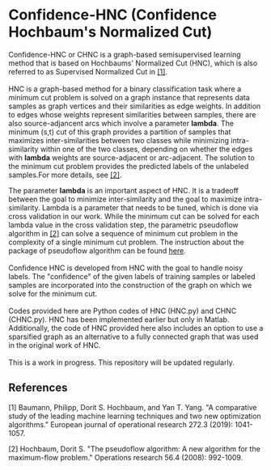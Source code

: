 # Confidence-HNC (Confidence Hochbaum's Normalized Cut)
Confidence-HNC or CHNC is a graph-based semisupervised learning method that is based on Hochbaums' Normalized Cut (HNC), which is also referred to as Supervised Normalized Cut in [[1]](#1). <br>
<br/>
HNC is a graph-based method for a binary classification task where a minimum cut problem is solved on a graph instance that represents data samples as graph vertices and their similarities as edge weights. 
In addition to edges whose weights represent similarities between samples, there are also source-adjancent arcs which involve a parameter **lambda**. 
The minimum (s,t) cut of this graph provides a partition of samples that maximizes inter-similarities between two classes while minimizing intra-similarity within one of the two classes, depending on whether the edges with **lambda** weights are source-adjacent or arc-adjacent. The solution to the minimum cut problem provides the predicted labels of the unlabeled samples.For more details, see [[2]](#2). <br>

The parameter **lambda** is an important aspect of HNC. It is a tradeoff between the goal to minimize inter-similarity and the goal to maximize intra-similarity. Lambda is a parameter that needs to be tuned, which is done via cross validation in our work. 
While the minimum cut can be solved for each lambda value in the cross validation step, the parametric pseudoflow algorithm in [[2]](#2) can solve a sequence of minimum cut problem in the complexity of a single minimum cut problem. The instruction about the package of pseudoflow algorithm can be found [here](https://github.com/hochbaumGroup/pseudoflow-parametric-cut). <br> 
<br/>
Confidence HNC is developed from HNC with the goal to handle noisy labels. The "confidence" of the given labels of training samples or labeled samples are incorporated into the construction of the graph on which we solve for the minimum cut. <br> 
<br/>
Codes provided here are Python codes of HNC (HNC.py) and CHNC (CHNC.py). HNC has been implemented earlier but only in Matlab. Additionally, the code of HNC provided here also includes an option to use a sparsified graph as an alternative to a fully connected graph that was used in the original work of HNC. <br>
<br/>
This is a work in progress. This repository will be updated regularly.
## References
<a id="1">[1]</a> 
Baumann, Philipp, Dorit S. Hochbaum, and Yan T. Yang. "A comparative study of the leading machine learning techniques and two new optimization algorithms." European journal of operational research 272.3 (2019): 1041-1057.

<a id="2">[2]</a> 
Hochbaum, Dorit S. "The pseudoflow algorithm: A new algorithm for the maximum-flow problem." Operations research 56.4 (2008): 992-1009.

